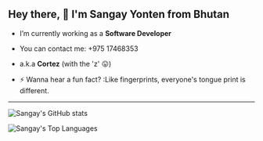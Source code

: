 ## Hey there, 👋 I'm Sangay Yonten from Bhutan

- I’m currently working as a **Software Developer**
- You can contact me: +975 17468353
- a.k.a **Cortez** (with the 'z' 😛)

- ⚡ Wanna hear a fun fact?
:Like fingerprints, everyone's tongue print is different.

---

![Sangay's GitHub stats](https://github-readme-sangay-yonten.vercel.app/api?username=sangay-yonten&theme=vue&show_icons=true&count_private=true)

![Sangay's Top Languages](https://github-readme-sangay-yonten.vercel.app/api/top-langs/?username=sangay-yonten&layout=compact)
